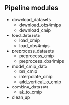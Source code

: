 ## Pipeline modules

- download_datasets
    - download_obs4mips
    - download_cmip
- load_datasets
    - load_cmip
    - load_obs4mips
- preprocess_datasets
    - preprocess_cmip
    - preprocess_obs4mips
- model_cmip_data
    - bin_cmip
    - interpolate_cmip
    - add_vertical_to_cmip
- combine_datasets
    - ak_to_cmip
- clean_up
